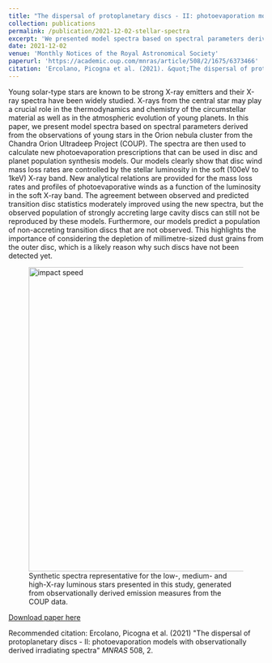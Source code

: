 ```yaml
---
title: "The dispersal of protoplanetary discs - II: photoevaporation models with observationally derived irradiating spectra"
collection: publications
permalink: /publication/2021-12-02-stellar-spectra
excerpt: 'We presented model spectra based on spectral parameters derived from the observations of young stars in the Orion nebula cluster. The spectra are then used to calculate new photoevaporation prescriptions that can be used in disc and planet population synthesis models. Our models clearly show that disc wind mass loss rates are controlled by the stellar luminosity in the soft (100eV to 1keV) X-ray band.'
date: 2021-12-02
venue: 'Monthly Notices of the Royal Astronomical Society'
paperurl: 'https://academic.oup.com/mnras/article/508/2/1675/6373466'
citation: 'Ercolano, Picogna et al. (2021). &quot;The dispersal of protoplanetary discs - II: photoevaporation models with observationally derived irradiating spectra.&quot; <i>Monthly Notices of the Royal Astronomical Society</i>. 508, 2.'
---
```

Young solar-type stars are known to be strong X-ray emitters and their X-ray spectra have been widely studied. X-rays from the central star may play a crucial role in the thermodynamics and chemistry of the circumstellar material as well as in the atmospheric evolution of young planets. In this paper, we present model spectra based on spectral parameters derived from the observations of young stars in the Orion nebula cluster from the Chandra Orion Ultradeep Project (COUP). The spectra are then used to calculate new photoevaporation prescriptions that can be used in disc and planet population synthesis models. Our models clearly show that disc wind mass loss rates are controlled by the stellar luminosity in the soft (100eV to 1keV) X-ray band. New analytical relations are provided for the mass loss rates and profiles of photoevaporative winds as a function of the luminosity in the soft X-ray band. The agreement between observed and predicted transition disc statistics moderately improved using the new spectra, but the observed population of strongly accreting large cavity discs can still not be reproduced by these models. Furthermore, our models predict a population of non-accreting transition discs that are not observed. This highlights the importance of considering the depletion of millimetre-sized dust grains from the outer disc, which is a likely reason why such discs have not been detected yet. 

<figure>
  <img src="http://GiovanniPicogna.github.io/images/pe-stellar-spectra.png" alt="impact speed" width="600"/>
  <figcaption>Synthetic spectra representative for the low-, medium- and high-X-ray luminous stars presented in this study, generated from observationally derived emission measures from the COUP data.</figcaption>
</figure>

[Download paper here](http://GiovanniPicogna.github.io/files/pe-stellar-spectra.pdf)

Recommended citation: Ercolano, Picogna et al. (2021) "The dispersal of protoplanetary discs - II: photoevaporation models with observationally derived irradiating spectra" <i>MNRAS</i> 508, 2.